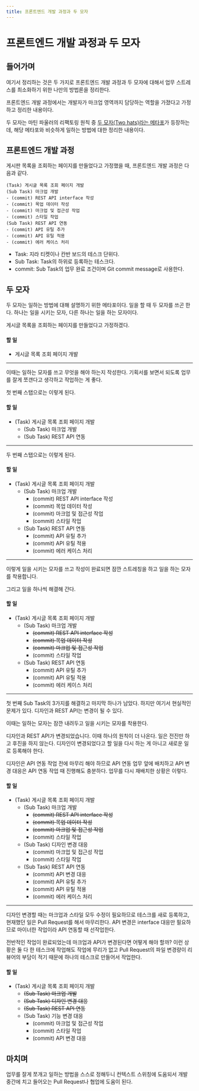 ```yaml
---
title: 프론트엔드 개발 과정과 두 모자
---
```

# 프론트엔드 개발 과정과 두 모자
## 들어가며
여기서 정리하는 것은 두 가지로 프론트엔드 개발 과정과 두 모자에 대해서 업무 스트레스를 최소화하기 위한 나만의 방법론을 정리한다.

프론트엔드 개발 과정에서는 개발자가 마크업 영역까지 담당하는 역할을 가졌다고 가정하고 정리한 내용이다.

두 모자는 마틴 파울러의 리팩토링 원칙 중 [두 모자(Two hats)라는 메타포](https://martinfowler.com/articles/workflowsOfRefactoring/fallback.html)가 등장하는데, 해당 메타포와 비슷하게 일하는 방법에 대한 정리한 내용이다.

## 프론트엔드 개발 과정
게시판 목록을 조회하는 페이지를 만들었다고 가정했을 때, 프론트엔드 개발 과정은 다음과 같다.

```
(Task) 게시글 목록 조회 페이지 개발
(Sub Task) 마크업 개발
- (commit) REST API interface 작성
- (commit) 목업 데이터 작성
- (commit) 마크업 및 접근성 작업
- (commit) 스타일 작업
(Sub Task) REST API 연동
- (commit) API 유틸 추가
- (commit) API 유틸 적용
- (commit) 에러 케이스 처리
```
- Task: 지라 티켓이나 칸반 보드의 테스크 단위다.
- Sub Task: Task의 하위로 등록하는 테스크다.
- commit: Sub Task의 업무 완료 조건이며 Git commit message로 사용한다.

## 두 모자
두 모자는 일하는 방법에 대해 설명하기 위한 메타포이다. 일을 할 때 두 모자를 쓰곤 한다. 하나는 일을 시키는 모자, 다른 하나는 일을 하는 모자이다.

게시글 목록을 조회하는 페이지를 만들었다고 가정하겠다.

#### 할 일
- 게시글 목록 조회 페이지 개발
---
이때는 일하는 모자를 쓰고 무엇을 해야 하는지 작성한다. 기획서를 보면서 되도록 업무를 잘게 쪼갠다고 생각하고 작업하는 게 좋다.

첫 번째 스탭으로는 이렇게 된다.

#### 할 일
- (Task) 게시글 목록 조회 페이지 개발
  - (Sub Task) 마크업 개발
  - (Sub Task) REST API 연동
---
두 번째 스탭으로는 이렇게 된다.

#### 할 일
- (Task) 게시글 목록 조회 페이지 개발
  - (Sub Task) 마크업 개발
    - (commit) REST API interface 작성
    - (commit) 목업 데이터 작성
    - (commit) 마크업 및 접근성 작업
    - (commit) 스타일 작업
  - (Sub Task) REST API 연동
    - (commit) API 유틸 추가
    - (commit) API 유틸 적용
    - (commit) 에러 케이스 처리
---
이렇게 일을 시키는 모자를 쓰고 작성이 완료되면 잠깐 스트레칭을 하고 일을 하는 모자를 착용합니다.

그리고 일을 하나씩 해결해 간다.

#### 할 일
- (Task) 게시글 목록 조회 페이지 개발
  - (Sub Task) 마크업 개발
    - ~~(commit) REST API interface 작성~~
    - ~~(commit) 목업 데이터 작성~~
    - ~~(commit) 마크업 및 접근성 작업~~
    - (commit) 스타일 작업
  - (Sub Task) REST API 연동
    - (commit) API 유틸 추가
    - (commit) API 유틸 적용
    - (commit) 에러 케이스 처리
---
첫 번째 Sub Task의 3가지를 해결하고 마지막 하나가 남았다.
하지만 여기서 현실적인 문제가 있다. 디자인과 REST API는 변경이 될 수 있다.

이때는 일하는 모자는 잠깐 내려두고 일을 시키는 모자를 착용한다.

디자인과 REST API가 변경되었습니다. 이때 하나의 원칙이 더 나온다.
일은 전진만 하고 후진을 하지 않는다.
디자인이 변경되었다고 할 일을 다시 하는 게 아니고 새로운 일로 등록해야 한다.

디자인은 API 연동 작업 전에 마무리 해야 하므로 API 연동 업무 앞에 배치하고 API 변경 대응은 API 연동 작업 때 진행해도 충분하다.
업무를 다시 재배치한 상황은 이렇다.

#### 할 일
- (Task) 게시글 목록 조회 페이지 개발
  - (Sub Task) 마크업 개발
    - ~~(commit) REST API interface 작성~~
    - ~~(commit) 목업 데이터 작성~~
    - ~~(commit) 마크업 및 접근성 작업~~
    - (commit) 스타일 작업
  - (Sub Task) 디자인 변경 대응
    - (commit) 마크업 및 접근성 작업
    - (commit) 스타일 작업
  - (Sub Task) REST API 연동
    - (commit) API 변경 대응
    - (commit) API 유틸 추가
    - (commit) API 유틸 적용
    - (commit) 에러 케이스 처리

---
디자인 변경할 때는 마크업과 스타일 모두 수정이 필요하므로 테스크를 새로 등록하고, 현재했던 일은 Pull Request를 해서 마무리한다.
API 변경은 interface 대응만 필요하므로 마이너한 작업이라 API 연동할 때 선작업한다.

전반적인 작업이 완료되었는데 마크업과 API가 변경된다면 어떻게 해야 할까? 이런 상황은 둘 다 한 테스크에 작업해도 작업에 무리가 없고 Pull Request의 파일 변경량이 리뷰어의 부담이 적기 때문에 하나의 테스크로 만들어서 작업한다.

#### 할 일
- (Task) 게시글 목록 조회 페이지 개발
  - ~~(Sub Task) 마크업 개발~~
  - ~~(Sub Task) 디자인 변경 대응~~
  - ~~(Sub Task) REST API 연동~~
  - (Sub Task) 기능 변경 대응
    - (commit) 마크업 및 접근성 작업
    - (commit) 스타일 작업
    - (commit) API 변경 대응

## 마치며
업무를 잘게 쪼개고 일하는 방법을 스스로 정해두니 컨텍스트 스위칭에 도움되서 개발 중간에 치고 들어오는 Pull Request나 협업에 도움이 된다.
